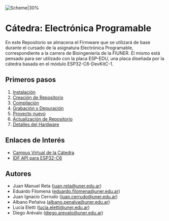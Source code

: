 
![Scheme|30%](fiuner.png)

# Cátedra: Electrónica Programable

En este Repositorio se almacena el Firmware que se utilizará de base durante el cursado de la asignatura Electrónica Programable,
correspondiente a la carrera de Bioingeniería de la FIUNER.
El mismo está pensado para ser utilizado con la placa ESP-EDU, una placa diseñada por la cátedra basada en el módulo ESP32-C6-DevKitC-1.

## Primeros pasos

1. [Instalación](./documentación/instalación.md)
2. [Creación de Repositorio](./documentación/repositorio.md)
3. [Compilación](./documentación/compilación.md)
4. [Grabación y Depuración](./documentación/depuración.md)
5. [Proyecto nuevo](./documentación/proyecto_nuevo.md)
6. [Actualización de Repositorio](./documentación/repositorio2.md)
7. [Detalles del Hardware](./documentación/hardware.md)

## Enlaces de Interés

* [Campus Virtual de la Cátedra](http://campus.ingenieria.uner.edu.ar/course/view.php?id=455)
* [IDF API para ESP32-C6](https://docs.espressif.com/projects/esp-idf/en/stable/esp32c6/api-reference/index.html)

## Autores

* Juan Manuel Reta (<juan.reta@uner.edu.ar>)
* Eduardo Filomena (<eduardo.filomena@uner.edu.ar>)
* Juan Ignacio Cerrudo (<juan.cerrudo@uner.edu.ar>)
* Albano Peñalva (<albano.penalva@uner.edu.ar>)
* Lucía Eletti (<lucia.eletti@uner.edu.ar>)
* Diego Arévalo (<diego.arevalo@uner.edu.ar>)
